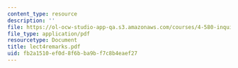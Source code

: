 ```yaml
---
content_type: resource
description: ''
file: https://ol-ocw-studio-app-qa.s3.amazonaws.com/courses/4-580-inquiry-into-computation-and-design-fall-2006/fb2a1510ef0d8f6bba9bf7c8b4eaef27_lect4remarks.pdf
file_type: application/pdf
resourcetype: Document
title: lect4remarks.pdf
uid: fb2a1510-ef0d-8f6b-ba9b-f7c8b4eaef27
---
```

